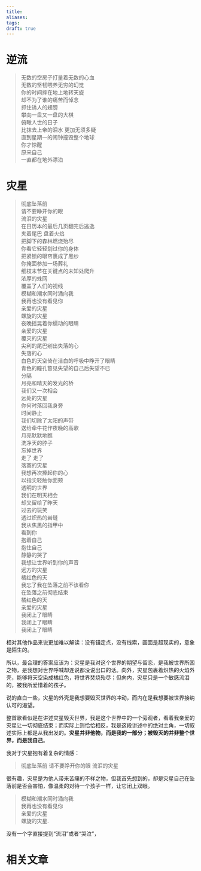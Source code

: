 ```yaml
---
title: 
aliases: 
tags: 
draft: true
---
```


# 逆流

> 无数的空房子打量着无数的心血  
> 无数的坚韧喂养无穷的幻觉  
> 你的时间摔在地上地转天旋  
> 却不为了谁的痛苦而悼念  
> 抓住诱人的翅膀  
> 攀向一盘又一盘的大棋  
> 俯瞰人世的日子  
> 比抹去上帝的泪水 
> 更加无须多疑  
> 直到星期一的闹钟撞毁整个地球  
> 你才惊醒  
> 原来自己  
> 一直都在地外漂泊  

# 灾星

> 彻底坠落前  
> 请不要睁开你的眼  
> 流泪的灾星  
> 在日历本的最后几页翻完后逃逸  
> 夹着尾巴  盘着火焰  
> 把脚下的森林燃烧殆尽  
> 你看它轻轻划过你的身体  
> 把紧锁的眼帘裹成了黑纱  
> 你掩面参加一场葬礼  
> 细枝末节在关键点的未知处爬升  
> 浓厚的蛛网  
> 覆盖了人们的视线  
> 模糊和潮水同时涌向我  
> 我再也没有看见你  
> 亲爱的灾星  
> 螺旋的灾星  
> 夜晚摇晃着你蠕动的眼睛  
> 亲爱的灾星  
> 覆灭的灾星  
> 尖利的尾巴剜出失落的心  
> 失落的心  
> 白色的天空倚在洁白的呼吸中睁开了眼睛  
> 青色的瞳孔瞥见失望的自己后失望不已  
> 分隔  
> 月亮和晴天的发光的桥  
> 我们又一次相会  
> 远处的灾星  
> 你何时落回我身旁  
> 时间静止  
> 我们切除了太阳的声带  
> 送给牵牛花作夜晚的高歌  
> 月亮默默地瞧  
> 洗净天的脖子  
> 忘掉世界  
> 走了 走了  
> 落寞的灾星  
> 我想再次捧起你的心  
> 以指尖轻触你面颊  
> 透明的世界  
> 我们在明天相会  
> 却又留给了昨天  
> 过去的玩笑  
> 透过炽热的岩缝  
> 我从焦黑的指甲中  
> 看到你  
> 抱着自己  
> 抱住自己  
> 静静的哭了  
> 我想让世界听到你的声音  
> 远方的灾星  
> 橘红色的天  
> 我忘了我在坠落之前不该看你  
> 在坠落之前彻底结束  
> 橘红色的天  
> 亲爱的灾星  
> 我闭上了眼睛  
> 我闭上了眼睛  
> 我闭上了眼睛  

相对其他作品来说更加难以解读：没有锚定点，没有线索，画面是超现实的，意象是陌生的。

所以，最合理的答案应该为：灾星是我对这个世界的期望与留恋，是我被世界所困之物，是我想对世界呼喊却连说都没说出口的话。向外，灾星包裹着炽热的火焰外壳，能够将天空染成橘红色，将世界焚烧殆尽；但向内，灾星只是一个敏感流泪的，被我所爱惜着的孩子。

说的直白一些，灾星的外壳是我想要毁灭世界的冲动，而内在是我想要被世界接纳认可的渴望。

整首歌看似是在讲述灾星毁灭世界，我是这个世界中的一个旁观者，看着我亲爱的灾星让一切彻底结束；而实际上则恰恰相反，我是这段讲述中的绝对主角，一切叙述实际上都是从我出发的。**灾星并非他物，而是我的一部分；被毁灭的并非整个世界，而是我自己**。

我对于灾星抱有着复杂的情感：

> 彻底坠落前
> 请不要睁开你的眼 
> 流泪的灾星

很有趣，灾星是为他人带来苦痛的不祥之物，但我首先想到的，却是灾星自己在坠落前是否会害怕，像温柔的对待一个孩子一样，让它闭上双眼。

> 模糊和潮水同时涌向我  
> 我再也没有看见你  
> 亲爱的灾星  
> 螺旋的灾星. 

没有一个字直接提到“流泪”或者“哭泣”，

# 相关文章
